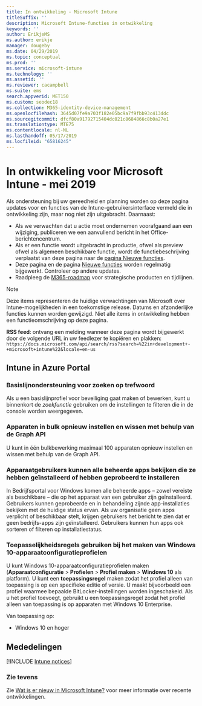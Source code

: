 ```yaml
---
title: In ontwikkeling - Microsoft Intune
titleSuffix: ''
description: Microsoft Intune-functies in ontwikkeling
keywords: ''
author: ErikjeMS
ms.author: erikje
manager: dougeby
ms.date: 04/29/2019
ms.topic: conceptual
ms.prod: ''
ms.service: microsoft-intune
ms.technology: ''
ms.assetid: ''
ms.reviewer: cacampbell
ms.suite: ems
search.appverid: MET150
ms.custom: seodec18
ms.collection: M365-identity-device-management
ms.openlocfilehash: 3645d07fe9a703f182e05bc9a7f9fbb93c413ddc
ms.sourcegitcommit: dfcf80a91792715404dc021c8684866c8b0a27e1
ms.translationtype: MTE75
ms.contentlocale: nl-NL
ms.lasthandoff: 05/17/2019
ms.locfileid: "65816245"
---
```

# <a name="in-development-for-microsoft-intune---may-2019"></a>In ontwikkeling voor Microsoft Intune - mei 2019

Als ondersteuning bij uw gereedheid en planning worden op deze pagina updates voor en functies van de Intune-gebruikersinterface vermeld die in ontwikkeling zijn, maar nog niet zijn uitgebracht. Daarnaast:

- Als we verwachten dat u actie moet ondernemen voorafgaand aan een wijziging, publiceren we een aanvullend bericht in het Office-berichtencentrum.
- Als er een functie wordt uitgebracht in productie, ofwel als preview ofwel als algemeen beschikbare functie, wordt de functiebeschrijving verplaatst van deze pagina naar de [pagina Nieuwe functies](whats-new.md).
- Deze pagina en de pagina [Nieuwe functies](whats-new.md) worden regelmatig bijgewerkt. Controleer op andere updates.
- Raadpleeg de [M365-roadmap](https://www.microsoft.com/microsoft-365/roadmap?rtc=2&filters=EMS) voor strategische producten en tijdlijnen.

> [!Note]
> Deze items representeren de huidige verwachtingen van Microsoft over Intune-mogelijkheden in een toekomstige release. Datums en afzonderlijke functies kunnen worden gewijzigd. Niet alle items in ontwikkeling hebben een functieomschrijving op deze pagina.

**RSS feed**: ontvang een melding wanneer deze pagina wordt bijgewerkt door de volgende URL in uw feedlezer te kopiëren en plakken: `https://docs.microsoft.com/api/search/rss?search=%22in+development+-+microsoft+intune%22&locale=en-us`

<!--
## What's coming to Intune in the Azure portal 
## What's coming to Intune apps
## Notices
-->
 
## <a name="intune-in-the-azure-portal"></a>Intune in Azure Portal


<!-- 1905 start-->


### <a name="baseline-support-for-keyword-search-----3082036-----------"></a>Basislijnondersteuning voor zoeken op trefwoord  <!-- 3082036         -->
Als u een basislijnprofiel voor beveiliging gaat maken of bewerken, kunt u binnenkort de *zoekfunctie* gebruiken om de instellingen te filteren die in de console worden weergegeven.   

### <a name="reset-and-wipe-devices-in-bulk-by-using-the-graph-api----3295288---"></a>Apparaten in bulk opnieuw instellen en wissen met behulp van de Graph API <!-- 3295288 -->
U kunt in één bulkbewerking maximaal 100 apparaten opnieuw instellen en wissen met behulp van de Graph API.

<!-- 1904 start-->

### <a name="device-users-can-view-all-managed-apps-theyve-installed-or-tried-to-install----2352913---"></a>Apparaatgebruikers kunnen alle beheerde apps bekijken die ze hebben geïnstalleerd of hebben geprobeerd te installeren <!-- 2352913 -->
In Bedrijfsportal voor Windows komen alle beheerde apps &ndash; zowel vereiste als beschikbare &ndash; die op het apparaat van een gebruiker zijn geïnstalleerd. Gebruikers kunnen geprobeerde en in behandeling zijnde app-installaties bekijken met de huidige status ervan. Als uw organisatie geen apps verplicht of beschikbaar stelt, krijgen gebruikers het bericht te zien dat er geen bedrijfs-apps zijn geïnstalleerd. Gebruikers kunnen hun apps ook sorteren of filteren op installatiestatus.

### <a name="use-applicability-rules-when-creating-windows-10-device-configuration-profiles----2549910---"></a>Toepasselijkheidsregels gebruiken bij het maken van Windows 10-apparaatconfiguratieprofielen <!-- 2549910 -->
U kunt Windows 10-apparaatconfiguratieprofielen maken (**Apparaatconfiguratie** > **Profielen** > **Profiel maken** > **Windows 10** als platform). U kunt een **toepassingsregel** maken zodat het profiel alleen van toepassing is op een specifieke editie of versie. U maakt bijvoorbeeld een profiel waarmee bepaalde BitLocker-instellingen worden ingeschakeld. Als u het profiel toevoegt, gebruikt u een toepassingsregel zodat het profiel alleen van toepassing is op apparaten met Windows 10 Enterprise.

Van toepassing op: 
- Windows 10 en hoger



## <a name="notices"></a>Mededelingen

[!INCLUDE [Intune notices](./includes/intune-notices.md)]

### <a name="see-also"></a>Zie tevens
Zie [Wat is er nieuw in Microsoft Intune?](whats-new.md) voor meer informatie over recente ontwikkelingen.


